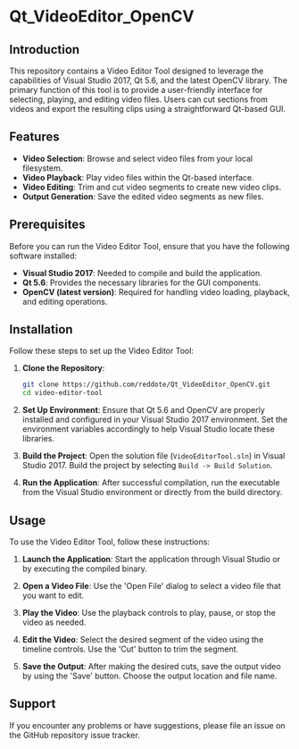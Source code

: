 # Qt_VideoEditor_OpenCV

## Introduction
This repository contains a Video Editor Tool designed to leverage the capabilities of Visual Studio 2017, Qt 5.6, and the latest OpenCV library. The primary function of this tool is to provide a user-friendly interface for selecting, playing, and editing video files. Users can cut sections from videos and export the resulting clips using a straightforward Qt-based GUI.

## Features
- **Video Selection**: Browse and select video files from your local filesystem.
- **Video Playback**: Play video files within the Qt-based interface.
- **Video Editing**: Trim and cut video segments to create new video clips.
- **Output Generation**: Save the edited video segments as new files.

## Prerequisites
Before you can run the Video Editor Tool, ensure that you have the following software installed:
- **Visual Studio 2017**: Needed to compile and build the application.
- **Qt 5.6**: Provides the necessary libraries for the GUI components.
- **OpenCV (latest version)**: Required for handling video loading, playback, and editing operations.

## Installation
Follow these steps to set up the Video Editor Tool:

1. **Clone the Repository**:
   ```bash
   git clone https://github.com/reddote/Qt_VideoEditor_OpenCV.git
   cd video-editor-tool
   ```

2. **Set Up Environment**:
   Ensure that Qt 5.6 and OpenCV are properly installed and configured in your Visual Studio 2017 environment. Set the environment variables accordingly to help Visual Studio locate these libraries.

3. **Build the Project**:
   Open the solution file (`VideoEditorTool.sln`) in Visual Studio 2017. Build the project by selecting `Build -> Build Solution`.

4. **Run the Application**:
   After successful compilation, run the executable from the Visual Studio environment or directly from the build directory.

## Usage
To use the Video Editor Tool, follow these instructions:

1. **Launch the Application**: Start the application through Visual Studio or by executing the compiled binary.

2. **Open a Video File**: Use the 'Open File' dialog to select a video file that you want to edit.

3. **Play the Video**: Use the playback controls to play, pause, or stop the video as needed.

4. **Edit the Video**: Select the desired segment of the video using the timeline controls. Use the 'Cut' button to trim the segment.

5. **Save the Output**: After making the desired cuts, save the output video by using the 'Save' button. Choose the output location and file name.

## Support
If you encounter any problems or have suggestions, please file an issue on the GitHub repository issue tracker.

